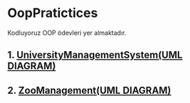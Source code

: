 # OopPratictices
Kodluyoruz OOP ödevleri yer almaktadır.

## 1. <a href="https://github.com/serkanozsoz/OopPratictices/tree/master/UmlDiagrams/UniversityManagementSystem">UniversityManagementSystem(UML DIAGRAM)</a>
## 2. <a href="https://github.com/serkanozsoz/OopPratictices/tree/master/UmlDiagrams/ZooManagement">ZooManagement(UML DIAGRAM)</a>
